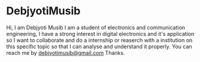 # DebjyotiMusib
Hi, I am Debjyoti Musib
I am a student of electronics and communication engineering, I have a strong interest in digital electronics and it's application so I want to collaborate and do a internship or reaserch with a institution on this specific topic so that I can analyse and understand it properly. 
You can reach me by debjyotimusib@gmail.com
Thanks.

